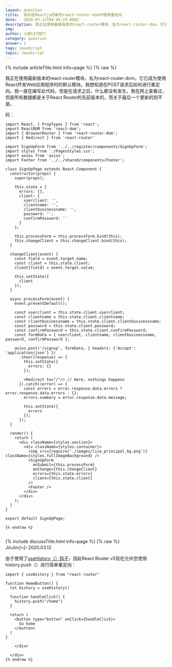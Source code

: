 ```yaml
---
layout: question
title:  如何在Reactjs的新的react-router-dom中使用重定向
date:   2020-03-12T04:45:29.000Z
description: 我正在使用最新版本的react-router模块，名为react-router-dom，它已成为使用React开发Web应用程序时的默认模块。我想知道在P...
img: 
author: 小胖LEY西门
category: question
answer: 1
tags: JavaScript
topic: JavaScript
---
```

<div class="article-root">
  <div class="article">
    {% include articleTitle.html info=page %}
    {% raw %}
    <div class="article-content"><p><font style="vertical-align: inherit;"><font style="vertical-align: inherit;">我正在使用最新版本的react-router模块，名为react-router-dom，它已成为使用React开发Web应用程序时的默认模块。</font><font style="vertical-align: inherit;">我想知道在POST请求后如何进行重定向。</font><font style="vertical-align: inherit;">我一直在编写此代码，但是在请求之后，什么都没有发生。</font><font style="vertical-align: inherit;">我在网上查看过，但是所有数据都是关于React Router的先前版本的，而关于最后一个更新的则不是。</font></font></p>

<p><font style="vertical-align: inherit;"><font style="vertical-align: inherit;">码：</font></font></p>

<pre><code>import React, { PropTypes } from 'react';<font></font>
import ReactDOM from 'react-dom';<font></font>
import { BrowserRouter } from 'react-router-dom';<font></font>
import { Redirect } from 'react-router'<font></font>
<font></font>
import SignUpForm from '../../register/components/SignUpForm';<font></font>
import styles from './PagesStyles.css';<font></font>
import axios from 'axios';<font></font>
import Footer from '../../shared/components/Footer';<font></font>
<font></font>
class SignUpPage extends React.Component {<font></font>
  constructor(props) {<font></font>
    super(props);<font></font>
<font></font>
    this.state = {<font></font>
      errors: {},<font></font>
      client: {<font></font>
        userclient: '',<font></font>
        clientname: '',<font></font>
        clientbusinessname: '',<font></font>
        password: '',<font></font>
        confirmPassword: ''<font></font>
      }<font></font>
    };<font></font>
<font></font>
    this.processForm = this.processForm.bind(this);<font></font>
    this.changeClient = this.changeClient.bind(this);<font></font>
  }<font></font>
<font></font>
  changeClient(event) {<font></font>
    const field = event.target.name;<font></font>
    const client = this.state.client;<font></font>
    client[field] = event.target.value;<font></font>
<font></font>
    this.setState({<font></font>
      client<font></font>
    });<font></font>
  }<font></font>
<font></font>
  async processForm(event) {<font></font>
    event.preventDefault();<font></font>
<font></font>
    const userclient = this.state.client.userclient;<font></font>
    const clientname = this.state.client.clientname;<font></font>
    const clientbusinessname = this.state.client.clientbusinessname;<font></font>
    const password = this.state.client.password;<font></font>
    const confirmPassword = this.state.client.confirmPassword;<font></font>
    const formData = { userclient, clientname, clientbusinessname, password, confirmPassword };<font></font>
<font></font>
    axios.post('/signup', formData, { headers: {'Accept': 'application/json'} })<font></font>
      .then((response) =&gt; {<font></font>
        this.setState({<font></font>
          errors: {}<font></font>
        });<font></font>
<font></font>
        &lt;Redirect to="/"/&gt; // Here, nothings happens<font></font>
      }).catch((error) =&gt; {<font></font>
        const errors = error.response.data.errors ? error.response.data.errors : {};<font></font>
        errors.summary = error.response.data.message;<font></font>
<font></font>
        this.setState({<font></font>
          errors<font></font>
        });<font></font>
      });<font></font>
  }<font></font>
<font></font>
  render() {<font></font>
    return (<font></font>
      &lt;div className={styles.section}&gt;<font></font>
        &lt;div className={styles.container}&gt;<font></font>
          &lt;img src={require('./images/lisa_principal_bg.png')} className={styles.fullImageBackground} /&gt;<font></font>
          &lt;SignUpForm <font></font>
            onSubmit={this.processForm}<font></font>
            onChange={this.changeClient}<font></font>
            errors={this.state.errors}<font></font>
            client={this.state.client}<font></font>
          /&gt;<font></font>
          &lt;Footer /&gt;<font></font>
        &lt;/div&gt;<font></font>
      &lt;/div&gt;<font></font>
    );<font></font>
  }<font></font>
}<font></font>
<font></font>
export default SignUpPage;<font></font>
</code></pre></div>
    {% endraw %}
  </div>
  <p style="height: 0;width:0;overflow: hidden;"> 第955篇《如何在Reactjs的新的react-router-dom中使用重定向》来自Winter(https://github.com/aiyld/aiyld.github.io)的站点</p>
  <div class="discuss-wrapper">
    {% include discussTitle.html info=page %}
    {% raw %}
    <div class="discuss-item">
        <div class="discuss-parent">
          <div class="discuss-meta">
            <span class="discuss-user">JinJin小小</span>
            <span class="discuss-time">2020.03.12</span>
          </div>
          <div class="discuss-comment"><p><font style="vertical-align: inherit;"><font style="vertical-align: inherit;">由于使用了</font></font><a href="https://reacttraining.com/react-router/web/api/Hooks/usehistory" rel="noreferrer"><font style="vertical-align: inherit;"><font style="vertical-align: inherit;">useHistory（）钩子</font></font></a><font style="vertical-align: inherit;"><font style="vertical-align: inherit;">，因此React Router v5现在允许您使用history.push（）进行简单重定向</font><font style="vertical-align: inherit;">：</font></font></p>

<pre><code>import { useHistory } from "react-router"<font></font>
<font></font>
function HomeButton() {<font></font>
  let history = useHistory()<font></font>
<font></font>
  function handleClick() {<font></font>
    history.push("/home")<font></font>
  }<font></font>
<font></font>
  return (<font></font>
    &lt;button type="button" onClick={handleClick}&gt;<font></font>
      Go home<font></font>
    &lt;/button&gt;<font></font>
  )<font></font>
}<font></font>
</code></pre></div>
        </div>
        
      </div>
    {% endraw %}
  </div>
<div>
